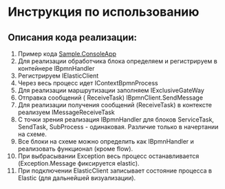 # Инструкция по использованию

## Описания кода реализации:

1. Пример кода [Sample.ConsoleApp](../BpmnDotNet/Sample.ConsoleApp/README.MD)
2. Для реализации обработчика блока определяем и регистрируем в контейнере IBpmnHandler
3. Регистрируем IElasticClient
4. Через весь процесс идет IContextBpmnProcess
5. Для реализации маршрутизации заполняем IExclusiveGateWay
6. Отправка сообщений ( ReceiveTask) IBpmnClient.SendMessage 
7. Для реализации получения сообщений (ReceiveTask) в контексте реализуем IMessageReceiveTask 
8. С точки зрения реализация IBpmnHandler для блоков ServiceTask, SendTask, SubProcess - одинаковая. Различие только в
   начертании на схеме. 
9. Все блоки на схеме можно определить как IBpmnHandler и реализовать функционал (кроме flow). 
10. При выбрасывании Exception весь процесс останавливается (Exception.Message фиксируется elastic). 
11. При подключении ElasticClient записывает состояние процесса в Elastic (для дальнейшей визуализации).


